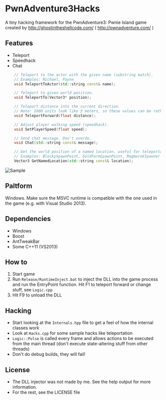# PwnAdventure3Hacks
A tiny hacking framework for the PwnAdventure3: Pwnie Island game created by http://ghostintheshellcode.com/ ( http://pwnadventure.com/ )

## Features

* Teleport
* Speedhack
* Chat

```c++
	// Teleport to the actor with the given name (substring match).
	// Examples: Michael, Payne
	void TeleportToActor(std::string const& name);

	// Teleport to given world position.
	void TeleportTo(Vector3* position);

	// Teleport distance into the current direction.
	// Note: 1000 units look like 5 meters, so these values can be rather large.
	void TeleportForward(float distance);

	// Adjust player walking speed (speedhack).
	void SetPlayerSpeed(float speed);

	// Send chat message. Don't overdo.
	void Chat(std::string const& message);

	// Get the world position of a named location, useful for teleportation.
	// Examples: BlockySpawnPoint, GoldFarmSpawnPoint, MagmarokSpawner
	Vector3 GetNamedLocation(std::string const& location);
```

![Sample](http://i.imgur.com/F6P2efk.png)

## Paltform

Windows. Make sure the MSVC runtime is compatible with the one used in the game (e.g. with Visual Studio 2013).

## Dependencies

* Windows
* Boost
* AntTweakBar
* Some C++11 (VS2013)

## How to

1. Start game
2. Run `Release/RuntimeInject.bat` to inject the DLL into the game process and run the EntryPoint function. Hit F1 to teleport forward or change stuff, see `Logic.cpp`
3. Hit F9 to unload the DLL

## Hacking

* Start looking at the `Internals.hpp` file to get a feel of how the internal classes work
* Look at `Hacks.cpp` for some sample hacks like teleportation
* `Logic::Pulse` is called every frame and allows actions to be executed from the main thread (don't execute state-altering stuff from other threads)
* Don't do debug builds, they will fail!

## License

* The DLL injector was not made by me. See the help output for more information.
* For the rest, see the LICENSE file